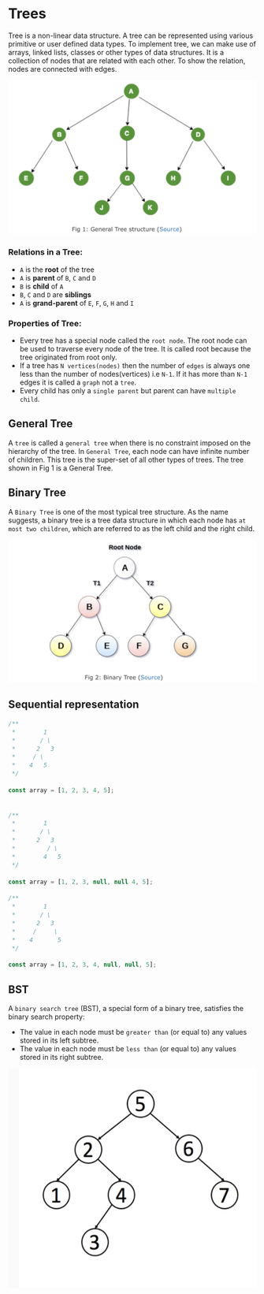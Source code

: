 # Trees

Tree is a non-linear data structure. A tree can be represented using various primitive or user defined data types. To implement tree, we can make use of arrays, linked lists, classes or other types of data structures. It is a collection of nodes that are related with each other. To show the relation, nodes are connected with edges.

![General Tree structure](/img/general-tree.png)

### Relations in a Tree:

- `A` is the **root** of the tree
- `A` is **parent** of `B`, `C` and `D`
- `B` is **child** of `A`
- `B`, `C` and `D` are **siblings**
- `A` is **grand-parent** of `E`, `F`, `G`, `H` and `I`

### Properties of Tree:

- Every tree has a special node called the `root node`. The root node can be used to traverse every node of the tree. It is called root because the tree originated from root only.
- If a tree has `N vertices(nodes)` then the number of `edges` is always one less than the number of nodes(vertices) i.e `N-1`. If it has more than `N-1` edges it is called a `graph` not a `tree`.
- Every child has only a `single parent` but parent can have `multiple child`.

## General Tree

A `tree` is called a `general tree` when there is no constraint imposed on the hierarchy of the tree. In `General Tree`, each node can have infinite number of children. This tree is the super-set of all other types of trees. The tree shown in Fig 1 is a General Tree.

## Binary Tree

A `Binary Tree` is one of the most typical tree structure. As the name suggests, a binary tree is a tree data structure in which each node has `at most two children`, which are referred to as the left child and the right child.

![General Tree structure](/img/binary-tree.png)

## Sequential representation

```javascript
/**
 *        1
 *       / \
 *      2   3
 *     / \
 *    4   5
 */

const array = [1, 2, 3, 4, 5];


/**
 *        1
 *       / \
 *      2   3
 *         / \
 *        4   5
 */

const array = [1, 2, 3, null, null 4, 5];

/**
 *        1
 *       / \
 *      2   3
 *     /     \
 *    4       5
 */

const array = [1, 2, 3, 4, null, null, 5];

```

## BST

A `binary search tree` (BST), a special form of a binary tree, satisfies the binary search property:

- The value in each node must be `greater than` (or equal to) any values stored in its left subtree.
- The value in each node must be `less than` (or equal to) any values stored in its right subtree.

![Binary Search Tree](/img/bst.png)
